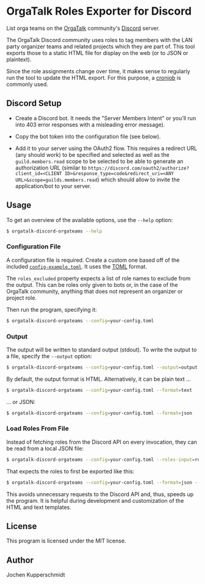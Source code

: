 # OrgaTalk Roles Exporter for Discord

List orga teams on the [OrgaTalk](https://www.orgatalk.de/) community's
[Discord](https://discord.com/) server.

The OrgaTalk Discord community uses roles to tag members with the LAN
party organizer teams and related projects which they are part of. This
tool exports those to a static HTML file for display on the web (or to
JSON or plaintext).

Since the role assignments change over time, it makes sense to regularly
run the tool to update the HTML export. For this purpose, a
[cronjob](https://en.wikipedia.org/wiki/Cron) is commonly used.


## Discord Setup

- Create a Discord bot. It needs the "Server Members Intent" or you'll
  run into 403 error responses with a misleading error message).

- Copy the bot token into the configuration file (see below).

- Add it to your server using the OAuth2 flow. This requires a redirect
  URL (any should work) to be specified and selected as well as the
  `guild.members.read` scope to be selected to be able to generate an
  authorization URL (similar to
  `https://discord.com/oauth2/authorize?client_id=<CLIENT ID>&response_type=code&redirect_uri=<ANY URL>&scope=guilds.members.read`)
  which should allow to invite the application/bot to your server.

## Usage

To get an overview of the available options, use the `--help` option:

```sh
$ orgatalk-discord-orgateams --help
```


### Configuration File

A configuration file is required. Create a custom one based off of the
included [`config-example.toml`](config-example.toml). It uses the
[TOML](https://toml.io/) format.

The `roles_excluded` property expects a list of role names to exclude
from the output. This can be roles only given to bots or, in the case of
the OrgaTalk community, anything that does not represent an organizer or
project role.

Then run the program, specifying it:

```sh
$ orgatalk-discord-orgateams --config=your-config.toml
```


### Output

The output will be written to standard output (stdout). To write the
output to a file, specify the `--output` option:

```sh
$ orgatalk-discord-orgateams --config=your-config.toml --output=output.html
```

By default, the output format is HTML. Alternatively, it can be plain
text …

```sh
$ orgatalk-discord-orgateams --config=your-config.toml --format=text
```

… or JSON:

```sh
$ orgatalk-discord-orgateams --config=your-config.toml --format=json
```


### Load Roles From File

Instead of fetching roles from the Discord API on every invocation, they
can be read from a local JSON file:

```sh
$ orgatalk-discord-orgateams --config=your-config.toml --roles-input=roles.json
```

That expects the roles to first be exported like this:

```sh
$ orgatalk-discord-orgateams --config=your-config.toml --format=json --output=roles.json
```

This avoids unnecessary requests to the Discord API and, thus, speeds up
the program. It is helpful during development and customization of the
HTML and text templates.


## License

This program is licensed under the MIT license.


## Author

Jochen Kupperschmidt
